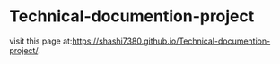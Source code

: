 # Technical-documention-project
visit this page at:https://shashi7380.github.io/Technical-documention-project/. 
